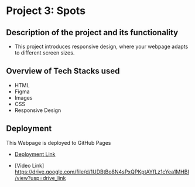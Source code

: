 # Project 3: Spots

## Description of the project and its functionality

- This project introduces responsive design, where your webpage adapts to different screen sizes.

## Overview of Tech Stacks used

- HTML
- Figma
- Images
- CSS
- Responsive Design

## Deployment

This Webpage is deployed to GitHub Pages

- [Deployment Link](https://Cuzlow.github.io/se_project_spots/index.html)

- [Video Link] https://drive.google.com/file/d/1UDBtBo8N4sPxQPKptAYfLz1cYea1MHBI/view?usp=drive_link
